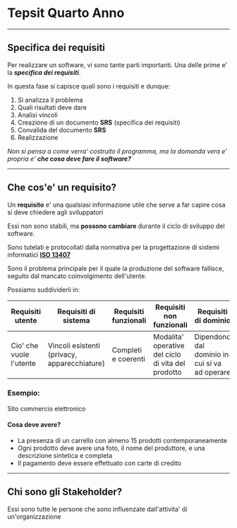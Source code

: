 # Tepsit Quarto Anno

---

## Specifica dei requisiti

Per realizzare un software, vi sono tante parti importanti. Una delle prime e' la _**specifica dei requisiti**_.

In questa fase si capisce quali sono i requisiti e dunque:

1. Si analizza il problema
2. Quali risultati deve dare
3. Analisi vincoli
4. Creazione di un documento **SRS** (specifica dei requisiti)
5. Convalida del documento **SRS**
6. Realizzazione

_Non si pensa a come verra' costruito il programma, ma la domanda vera e' propria e' **che cosa deve fare il software?**_

---

## Che cos'e' un requisito?

Un **requisito** e' una qualsiasi informazione utile che serve a far capire cosa si deve chiedere agli sviluppatori

Essi non sono stabili, ma **possono cambiare** durante il ciclo di sviluppo del software.

Sono tutelati e protocollati dalla normativa per la progettazione di sistemi informatici [**ISO 13407**](http://web.tiscali.it/schatze-wolit/norme/ISO13407.htm)

Sono il problema principale per il quale la produzione del software fallisce, seguito dal mancato coinvolgimento dell'utente.

Possiamo suddividerli in:

| Requisiti utente        | Requisiti di sistema                         | Requisiti funzionali | Requisiti non funzionali                           | Requisiti di dominio                          |
| ----------------------- | -------------------------------------------- | -------------------- | -------------------------------------------------- | --------------------------------------------- |
| Cio' che vuole l'utente | Vincoli esistenti (privacy, apparecchiature) | Completi e coerenti  | Modalita' operative del ciclo di vita del prodotto | Dipendono dal dominio in cui si va ad operare |

### Esempio:

Sito commercio elettronico

#### Cosa deve avere?

- La presenza di un carrello con almeno 15 prodotti contemporaneamente
- Ogni prodotto deve avere una foto, il nome del produttore, e una descrizione sintetica e completa
- Il pagamento deve essere effettuato con carte di credito

---

## Chi sono gli Stakeholder?

Essi sono tutte le persone che sono influenzate dall'attivita' di un'organizzazione
